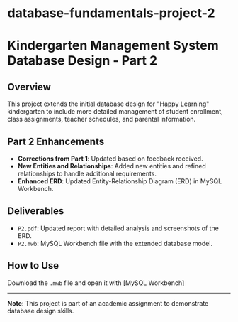 # database-fundamentals-project-2

# Kindergarten Management System Database Design - Part 2

## Overview
This project extends the initial database design for "Happy Learning" kindergarten to include more detailed management of student enrollment, class assignments, teacher schedules, and parental information.

## Part 2 Enhancements
- **Corrections from Part 1**: Updated based on feedback received.
- **New Entities and Relationships**: Added new entities and refined relationships to handle additional requirements.
- **Enhanced ERD**: Updated Entity-Relationship Diagram (ERD) in MySQL Workbench.

## Deliverables
- `P2.pdf`: Updated report with detailed analysis and screenshots of the ERD.
- `P2.mwb`: MySQL Workbench file with the extended database model.

## How to Use
Download the `.mwb` file and open it with [MySQL Workbench]

---

**Note**: This project is part of an academic assignment to demonstrate database design skills.
